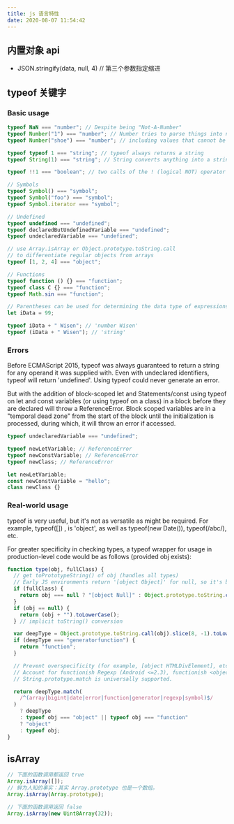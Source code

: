 ```yaml
---
title: js 语言特性
date: 2020-08-07 11:54:42
---
```


## 内置对象 api

- JSON.stringify(data, null, 4) // 第三个参数指定缩进

## typeof 关键字

### Basic usage

```javascript
typeof NaN === "number"; // Despite being "Not-A-Number"
typeof Number("1") === "number"; // Number tries to parse things into numbers
typeof Number("shoe") === "number"; // including values that cannot be type coerced to a number

typeof typeof 1 === "string"; // typeof always returns a string
typeof String(1) === "string"; // String converts anything into a string, safer than toString

typeof !!1 === "boolean"; // two calls of the ! (logical NOT) operator are equivalent to Boolean()

// Symbols
typeof Symbol() === "symbol";
typeof Symbol("foo") === "symbol";
typeof Symbol.iterator === "symbol";

// Undefined
typeof undefined === "undefined";
typeof declaredButUndefinedVariable === "undefined";
typeof undeclaredVariable === "undefined";

// use Array.isArray or Object.prototype.toString.call
// to differentiate regular objects from arrays
typeof [1, 2, 4] === "object";

// Functions
typeof function () {} === "function";
typeof class C {} === "function";
typeof Math.sin === "function";

// Parentheses can be used for determining the data type of expressions.
let iData = 99;

typeof iData + " Wisen"; // 'number Wisen'
typeof (iData + " Wisen"); // 'string'
```

### Errors

Before ECMAScript 2015, typeof was always guaranteed to return a string for any operand it was supplied with. Even with undeclared identifiers, typeof will return 'undefined'. Using typeof could never generate an error.

But with the addition of block-scoped let and Statements/const using typeof on let and const variables (or using typeof on a class) in a block before they are declared will throw a ReferenceError. Block scoped variables are in a "temporal dead zone" from the start of the block until the initialization is processed, during which, it will throw an error if accessed.

```javascript
typeof undeclaredVariable === "undefined";

typeof newLetVariable; // ReferenceError
typeof newConstVariable; // ReferenceError
typeof newClass; // ReferenceError

let newLetVariable;
const newConstVariable = "hello";
class newClass {}
```

### Real-world usage

typeof is very useful, but it's not as versatile as might be required. For example, typeof([]) , is 'object', as well as typeof(new Date()), typeof(/abc/), etc.

For greater specificity in checking types, a typeof wrapper for usage in production-level code would be as follows (provided obj exists):

```javascript
function type(obj, fullClass) {
  // get toPrototypeString() of obj (handles all types)
  // Early JS environments return '[object Object]' for null, so it's best to directly check for it.
  if (fullClass) {
    return obj === null ? "[object Null]" : Object.prototype.toString.call(obj);
  }
  if (obj == null) {
    return (obj + "").toLowerCase();
  } // implicit toString() conversion

  var deepType = Object.prototype.toString.call(obj).slice(8, -1).toLowerCase();
  if (deepType === "generatorfunction") {
    return "function";
  }

  // Prevent overspecificity (for example, [object HTMLDivElement], etc).
  // Account for functionish Regexp (Android <=2.3), functionish <object> element (Chrome <=57, Firefox <=52), etc.
  // String.prototype.match is universally supported.

  return deepType.match(
    /^(array|bigint|date|error|function|generator|regexp|symbol)$/
  )
    ? deepType
    : typeof obj === "object" || typeof obj === "function"
    ? "object"
    : typeof obj;
}
```

## isArray

```javascript
// 下面的函数调用都返回 true
Array.isArray([]);
// 鲜为人知的事实：其实 Array.prototype 也是一个数组。
Array.isArray(Array.prototype);

// 下面的函数调用返回 false
Array.isArray(new Uint8Array(32));
```
